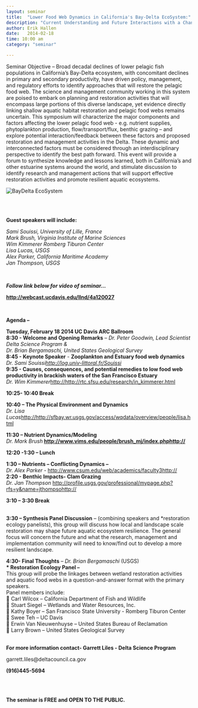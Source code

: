 ```yaml
---
layout: seminar
title:  "Lower Food Web Dynamics in California's Bay-Delta EcoSystem:"
description: "Current Understanding and Future Interactions with a Changing Landscape"
author: Erik Hallen
date:   2014-02-18
time: 10:00 am
category: "seminar"

---
```

<p>
	Seminar Objective – Broad decadal declines of lower pelagic fish populations in California’s Bay-Delta ecosystem, with concomitant declines in primary and secondary productivity, have driven policy, management, and regulatory efforts to identify approaches that will restore the pelagic food web. The science and management community working in this system are poised to embark on planning and restoration activities that will encompass large portions of this diverse landscape, yet evidence directly linking shallow aquatic habitat restoration and pelagic food webs remains uncertain. This symposium will characterize the major components and factors affecting the lower pelagic food web - e.g. nutrient supplies, phytoplankton production, flow/transport/flux, benthic grazing – and explore potential interaction/feedback between these factors and proposed restoration and management activities in the Delta. These dynamic and interconnected factors must be considered through an interdisciplinary perspective to identify the best path forward. This event will provide a forum to synthesize knowledge and lessons learned, both in California’s and other estuarine systems around the world, and stimulate discussion to identify research and management actions that will support effective restoration activities and promote resilient aquatic ecosystems.
</p>

<img class="image-right captioned" src="/media/lower_web.png" alt="BayDelta EcoSystem" />
<p><strong><br /></strong></p>
<p>
    <br /><strong>Guest speakers will include: </strong></p>
<p></p>
<p><em>Sami Souissi, University of Lille, France<br />Mark Brush, Virginia Institute of Marine Sciences<br />Wim Kimmerer Romberg Tiburon Center<br />Lisa Lucas, USGS<br />Alex Parker, California Maritime Academy<br />Jan Thompson, USGS</em></p>
<p><strong><br /></strong></p>
<p><strong><em>Follow link below for video of seminar...</em> <br /></strong></p>
<p><strong><a class="external-link" href="http://webcast.ucdavis.edu/llnd/4a120027">http://webcast.ucdavis.edu/llnd/4a120027</a><br /></strong></p>
<p><strong><br /></strong></p>
<p><strong>Agenda – <br /></strong></p>
<p><strong>Tuesday, February 18 2014 UC Davis ARC Ballroom<br /> 8:30 - Welcome and Opening Remarks</strong> – <em>Dr. Peter Goodwin, Lead Scientist Delta Science Program &amp;<br /> Dr. Brian Bergamaschi, United States Geological Survey</em>
    <br /><strong> 8:45 - Keynote Speaker</strong> - <strong>Zooplankton and Estuary food web dynamics</strong><em><br /> Dr. Sami Souissi<a class="external-link" href="http://log.univ-littoral.fr/Souissi">http://log.univ-littoral.fr/Souissi</a> </em>
    <br /><strong> 9:35 - Causes, consequences, and potential remedies to low food web productivity in brackish waters of the San Francisco Estuary</strong>
    <br /><em> Dr. Wim Kimmerer</em><a class="external-link" href="http://http://rtc.sfsu.edu/research/in_kimmerer.html">http://http://rtc.sfsu.edu/research/in_kimmerer.html</a></p>
<p><strong> 10:25- 10:40 Break</strong></p>
<p><strong>10:40 – The Physical Environment and Dynamics</strong>
    <br /><em> Dr. Lisa Lucas</em><a class="external-link" href="http://http://sfbay.wr.usgs.gov/access/wqdata/overview/people/lisa.html">http://http://sfbay.wr.usgs.gov/access/wqdata/overview/people/lisa.html</a></p>
<p><strong></strong></p>
<p class="Default"><strong>11:30 – Nutrient Dynamics/Modeling <br /><em> </em></strong><em>Dr. Mark Brush</em><strong> <a class="external-link" href="http://www.vims.edu/people/brush_mj/index.phphttp://">http://www.vims.edu/people/brush_mj/index.phphttp://</a></strong></p>
<strong>
</strong>
<p><em>        </em><strong>     12:20 -1:30 – Lunch</strong></p>
<p><strong>1:30 – Nutrients – Conflicting Dynamics –</strong>
    <br /><em> Dr. Alex Parker</em> - <a class="external-link" href="http://www.csum.edu/web/academics/faculty3http://">http://www.csum.edu/web/academics/faculty3http://</a>
    <br /><strong>2:20 - Benthic Impacts- Clam Grazing</strong>
    <br /><em> Dr. Jan Thompson</em> <a class="external-link" href="http://profile.usgs.gov/professional/mypage.php?rfs=y&amp;name=jthompsohttp://">http://profile.usgs.gov/professional/mypage.php?rfs=y&amp;name=jthompsohttp://</a></p>
<p><strong>    3:10 – 3:30 Break</strong></p>
<p>
    <br /><strong>3:30 – Synthesis Panel Discussion</strong> – (combining speakers and *restoration ecology panelists), this group will discuss how local and landscape scale restoration may shape future aquatic ecosystem resilience. The general focus will concern the future and what the research, management and implementation community will need to know/find out to develop a more resilient landscape.</p>
<p><strong>4:30- Final Thoughts</strong> –<em> Dr. Brian Bergamaschi </em>(USGS)
    <br /> <strong>* Restoration Ecology Panel –</strong>
    <br />This group will probe the linkages between wetland restoration activities and aquatic food webs in a question-and-answer format with the primary speakers.
    <br />Panel members include:
    <br /> Carl Wilcox – California Department of Fish and Wildlife
    <br /> Stuart Siegel – Wetlands and Water Resources, Inc.
    <br /> Kathy Boyer – San Francisco State University - Romberg Tiburon Center
    <br /> Swee Teh – UC Davis
    <br /> Erwin Van Nieuwenhuyse – United States Bureau of Reclamation
    <br /> Larry Brown – United States Geological Survey
    <br />
    <br />
    <strong>
</strong></p>
<p><strong>For more information contact- Garrett Liles - Delta Science Program <br /></strong></p>
<p><strong> </strong>garrett.liles@deltacouncil.ca.gov<strong> <br /></strong></p>
<p><strong> (916)445-5694<br /><br /></strong></p>
<p><strong><br /></strong></p>
<strong> The seminar is FREE and OPEN TO THE PUBLIC.</strong>

